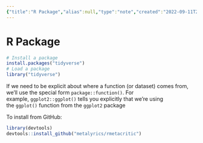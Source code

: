 ```yaml
---
{"title":"R Package","alias":null,"type":"note","created":"2022-09-11T20:20:44","modified":"2022-09-19T00:00:10","dg-publish":true,"sup":[["R","r"]],"state":"done","permalink":"/r-package/","dgPassFrontmatter":true,"updated":"2022-09-19T00:00:10"}
---
```



# R Package

```r
# Install a package
install.packages("tidyverse")
# Load a package
library("tidyverse")
```

If we need to be explicit about where a function (or dataset) comes from, we’ll use the special form `package::function()`. For example, `ggplot2::ggplot()` tells you explicitly that we’re using the `ggplot()` function from the `ggplot2` package

To install from GitHub:

```R
library(devtools)
devtools::install_github("metalyrics/rmetacritic")
```
